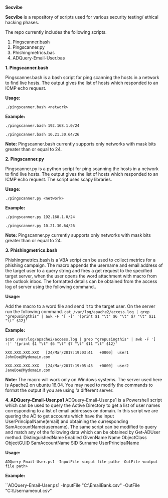 **Secvibe**


**Secvibe** is a repository of scripts used for various security testing/ ethical hacking phases.

The repo currently includes the following scripts.
1. Pingscanner.bash
2. Pingscanner.py
3. Phishingmetrics.bas
4. ADQuery-Email-User.bas

**1. Pingscanner.bash**

Pingscanner.bash is a bash script for ping scanning the hosts in a network to find live hosts. The output gives the list of hosts which responded to an ICMP echo request. 

**Usage:**

`./pingscanner.bash <network>`

**Example:**

`./pingscanner.bash 192.168.1.0/24`

`./pingscanner.bash 10.21.30.64/26`

**Note:** 
Pingscanner.bash currently supports only networks with mask bits greater than or equal to 24.

**2. Pingscanner.py**

Pingscanner.py is a python script for ping scanning the hosts in a network to find live hosts. The output gives the list of hosts which responded to an ICMP echo request. The script uses scapy libraries.

**Usage:**

`./pingscanner.py <network>`

**Example:**

`./pingscanner.py 192.168.1.0/24`

`./pingscanner.py 10.21.30.64/26`

**Note:** 
Pingscanner.py currently supports only networks with mask bits greater than or equal to 24.

**3. Phishingmetrics.bash**

Phishingmetrics.bash is a VBA script can be used to collect metrics for a phishing campaign. The macro appends the username and email address of the target user to a query string and fires a get request to the specified target server, when the user opens the word attachment with macro from the outlook inbox. The formatted details can be obtained from the access log of server using the following command..

**Usage:**

Add the macro to a word file and send it to the target user.
On the server run the following command.
`cat /var/log/apache2/access.log | grep "grepusingthis" | awk -F '[ -]' '{print $1 "\t" $6 "\t" $7 "\t" $11 "\t" $12}'`

**Example:**

`$cat /var/log/apache2/access.log | grep "grepusingthis" | awk -F '[ -]' '{print $1 "\t" $6 "\t" $7 "\t" $11 "\t" $12}'`

`XXX.XXX.XXX.XXX   [24/Mar/2017:19:03:41   +0000]  user1 JohnDoe@Mydomain.com`

`XXX.XXX.XXX.XXX   [24/Mar/2017:19:05:45   +0000]  user2 JaneDoe@Mydomain.com`

**Note:** 
The macro will work only on Windows systems.
The server used here is Apache2 on ubuntu 16.04. You may need to modify the commands to format the output if you are using 
'a different server.

**4. ADQuery-Email-User.ps1**
ADQuery-Email-User.ps1 is a Powershell script which can be used to query the Active Directory to get a list of user names corresponding to a list of email addresses on domain. In this script we are quering the AD to get accounts which have the input UserPrincipalName(email) and obtaining the curresponding SamAccountName(username). The same script can be modified to query and match any of the following data which can be obtained by Get-ADUser method.
DistinguishedName	Enabled		GivenName	Name		ObjectClass	
ObjectGUID		SamAccountName	SID		Surname		UserPrincipalName

**Usage:**

`ADQuery-Email-User.ps1 -InputFile <input file path> -OutFile <output file path> `

**Example:**

``ADQuery-Email-User.ps1 -InputFile "C:\EmailBank.csv" -OutFile "C:\Usernameout.csv"
